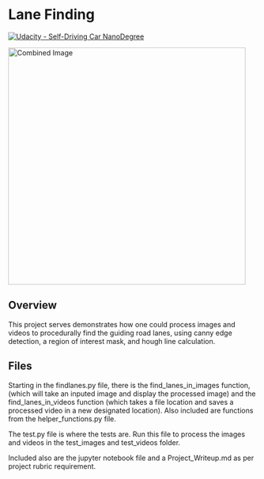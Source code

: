# **Lane Finding** 
[![Udacity - Self-Driving Car NanoDegree](https://s3.amazonaws.com/udacity-sdc/github/shield-carnd.svg)](http://www.udacity.com/drive)

<img src="examples/laneLines_thirdPass.jpg" width="480" alt="Combined Image" />

Overview
---
This project serves demonstrates how one could process images and videos to procedurally find the guiding road lanes, using canny edge detection, a region of interest mask, and hough line calculation.

Files
---
Starting in the findlanes.py file, there is the find_lanes_in_images function, (which will take an inputed image and display the processed image) and the find_lanes_in_videos function (which takes a file location and saves a processed video in a new designated location). Also included are functions from the helper_functions.py file.

The test.py file is where the tests are. Run this file to process the images and videos in the test_images and test_videos folder.

Included also are the jupyter notebook file and a Project_Writeup.md as per project rubric requirement.